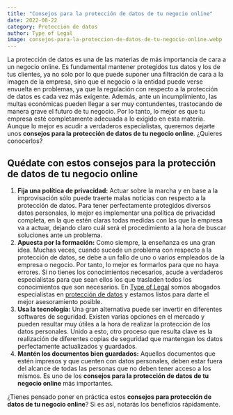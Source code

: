 ```yaml
---
title: "Consejos para la protección de datos de tu negocio online"
date: 2022-08-22
category: Protección de datos
author: Type of Legal
image: consejos-para-la-proteccion-de-datos-de-tu-negocio-online.webp
---
```


La protección de datos es una de las materias de más importancia de cara a un negocio online. Es fundamental mantener protegidos tus datos y los de tus clientes, ya no solo por lo que puede suponer una filtración de cara a la imagen de la empresa, sino que el negocio o la entidad puede verse envuelta en problemas, ya que la regulación con respecto a la protección de datos es cada vez más exigente. Además, ante un incumplimiento, las multas económicas pueden llegar a ser muy contundentes, trastocando de manera grave el futuro de tu negocio. Por lo tanto, lo mejor es que tu empresa esté completamente adecuada a lo exigido en esta materia. Aunque lo mejor es acudir a verdaderos especialistas, queremos dejarte unos **consejos para la protección de datos de tu negocio online**. ¿Quieres conocerlos?

**Quédate con estos consejos para la protección de datos de tu negocio online**
-------------------------------------------------------------------------------

1.  **Fija una política de privacidad:** Actuar sobre la marcha y en base a la improvisación sólo puede traerte malas noticias con respecto a la protección de datos. Para tener perfectamente protegidos diversos datos personales, lo mejor es implementar una política de privacidad completa, en la que estén claras todas medidas con las que la empresa va a actuar, dejando claro cuál será el procedimiento a la hora de buscar soluciones ante un problema. 
2.  **Apuesta por la formación:** Como siempre, la enseñanza es una gran idea. Muchas veces, cuando sucede un problema con respecto a la protección de datos, se debe a un fallo de uno o varios empleados de la empresa o negocio. Por tanto, lo mejor es formarlos para que no haya errores. Si no tienes los conocimientos necesarios, acude a verdaderos especialistas para que sean ellos los que trasladen todos los conocimientos que son necesarios. En [Type of Legal](https://typeoflegal.com/) somos abogados especialistas en [protección de datos](https://typeoflegal.com/abogados-especialistas-en-proteccion-de-datos-madrid/) y estamos listos para darte el mejor asesoramiento posible.
3.  **Usa la tecnología:** Una gran alternativa puede ser invertir en diferentes softwares de seguridad. Existen varias opciones en el mercado y pueden resultar muy útiles a la hora de realizar la protección de los datos personales. Unido a esto, otro proceso que resulta clave es la realización de diferentes copias de seguridad que mantengan los datos perfectamente actualizados y guardados. 
4.  **Mantén los documentos bien guardados:** Aquellos documentos que estén impresos y que cuenten con datos personales, deben estar fuera del alcance de todas las personas que no deben tener acceso a los mismos. Es uno de los **consejos para la protección de datos de tu negocio online** más importantes.

¿Tienes pensado poner en práctica estos **consejos para protección de datos de tu negocio online**? Si es así, notarás los beneficios rápidamente.

